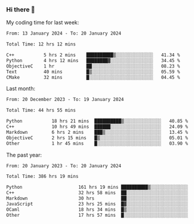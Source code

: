 ### Hi there 👋

My coding time for last week:

<!--START_SECTION:week-->

```txt
From: 13 January 2024 - To: 20 January 2024

Total Time: 12 hrs 12 mins

C++           5 hrs 2 mins    ██████████▒░░░░░░░░░░░░░░   41.34 %
Python        4 hrs 12 mins   ████████▓░░░░░░░░░░░░░░░░   34.45 %
ObjectiveC    1 hr            ██░░░░░░░░░░░░░░░░░░░░░░░   08.23 %
Text          40 mins         █▒░░░░░░░░░░░░░░░░░░░░░░░   05.59 %
CMake         32 mins         █░░░░░░░░░░░░░░░░░░░░░░░░   04.45 %
```

<!--END_SECTION:week-->

Last month:

<!--START_SECTION:month-->

```txt
From: 20 December 2023 - To: 19 January 2024

Total Time: 44 hrs 55 mins

Python           18 hrs 21 mins  ██████████▒░░░░░░░░░░░░░░   40.85 %
C++              10 hrs 49 mins  ██████░░░░░░░░░░░░░░░░░░░   24.09 %
Markdown         6 hrs 2 mins    ███▒░░░░░░░░░░░░░░░░░░░░░   13.45 %
ObjectiveC       2 hrs 15 mins   █▒░░░░░░░░░░░░░░░░░░░░░░░   05.01 %
Other            1 hr 45 mins    █░░░░░░░░░░░░░░░░░░░░░░░░   03.90 %
```

<!--END_SECTION:month-->

The past year:

<!--START_SECTION:year-->

```txt
From: 20 January 2023 - To: 20 January 2024

Total Time: 386 hrs 19 mins

Python                     161 hrs 19 mins ██████████▒░░░░░░░░░░░░░░   41.76 %
C++                        32 hrs 58 mins  ██░░░░░░░░░░░░░░░░░░░░░░░   08.54 %
Markdown                   30 hrs          ██░░░░░░░░░░░░░░░░░░░░░░░   07.77 %
JavaScript                 23 hrs 25 mins  █▓░░░░░░░░░░░░░░░░░░░░░░░   06.06 %
OCaml                      18 hrs 34 mins  █▒░░░░░░░░░░░░░░░░░░░░░░░   04.81 %
Other                      17 hrs 57 mins  █░░░░░░░░░░░░░░░░░░░░░░░░   04.65 %
```

<!--END_SECTION:year-->

